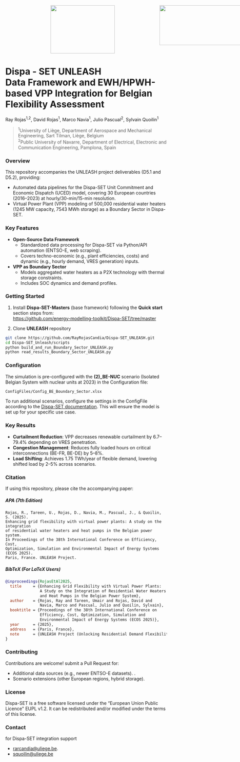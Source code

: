 <div style="display: flex; justify-content: flex-start; padding-left: 50px;">
  &nbsp;&nbsp;&nbsp;&nbsp;&nbsp;&nbsp;&nbsp;&nbsp;&nbsp;&nbsp;&nbsp;&nbsp;&nbsp;&nbsp;&nbsp;&nbsp;&nbsp;&nbsp;&nbsp;&nbsp;&nbsp;&nbsp;&nbsp;
  <img src="https://github.com/user-attachments/assets/7e6106c2-eeef-4ce7-a9ff-707f6499c704" width="200" height="150" style="margin-right: 50px;">
  &nbsp;&nbsp;&nbsp;&nbsp;&nbsp;&nbsp;&nbsp;&nbsp;&nbsp;&nbsp;&nbsp;&nbsp;&nbsp;&nbsp;&nbsp;&nbsp;&nbsp;&nbsp;&nbsp;&nbsp;&nbsp;&nbsp;&nbsp;
  <img src="https://github.com/user-attachments/assets/a8d1c34a-f5c1-4ab9-99c3-0d965ab5a676" width="310" height="124">
</div>

<h1>
  Dispa - SET UNLEASH
  <br>
  Data Framework and EWH/HPWH-based VPP Integration for Belgian Flexibility Assessment
</h1>

Ray Rojas<sup>1,2</sup>, David Rojas<sup>1</sup>, Marco Navia<sup>1</sup>, Julio Pascual<sup>2</sup>, Sylvain Quoilin<sup>1</sup>
<br>
> <sup>1</sup>University of Liège, Department of Aerospace and Mechanical Engineering, Sart Tilman, Liège, Belgium
> <br>
> <sup>2</sup>Public University of Navarre, Department of Electrical, Electronic and Communication Engineering, Pamplona, Spain

### Overview 

This repository accompanies the UNLEASH project deliverables (D5.1 and D5.2), providing:
- Automated data pipelines for the Dispa-SET Unit Commitment and Economic Dispatch (UCED) model, covering 30 European countries (2016–2023) at hourly/30-min/15-min resolution.
- Virtual Power Plant (VPP) modeling of 500,000 residential water heaters (1245 MW capacity, 7543 MWh storage) as a Boundary Sector in Dispa-SET.

### Key Features  
- **Open-Source Data Framework**  
  - Standardized data processing for Dispa-SET via Python/API automation (ENTSO-E, web scraping).  
  - Covers techno-economic (e.g., plant efficiencies, costs) and dynamic (e.g., hourly demand, VRES generation) inputs.  
- **VPP as Boundary Sector**  
  - Models aggregated water heaters as a P2X technology with thermal storage constraints.  
  - Includes SOC dynamics and demand profiles.
 
### Getting Started
1. Install **Dispa-SET-Masters** (base framework) following the **Quick start** section steps from:<br>
https://github.com/energy-modelling-toolkit/Dispa-SET/tree/master

2. Clone **UNLEASH** repository
```bash
git clone https://github.com/RayRojasCandia/Dispa-SET_UNLEASH.git
cd Dispa-SET_Unleash/scripts
python build_and_run_Boundary_Sector_UNLEASH.py
python read_results_Boundary_Sector_UNLEASH.py
```

### Configuration  
The simulation is pre-configured with the **(2)_BE-NUC** scenario (Isolated Belgian System with nuclear units at 2023) in the Configuration file:  
```bash
ConfigFiles/Config_BE_Boundary_Sector.xlsx
```
To run additional scenarios, configure the settings in the ConfigFile according to the [Dispa-SET documentation](https://www.dispaset.eu/en/latest/implementation.html). This will ensure the model is set up for your specific use case.

### Key Results  
- **Curtailment Reduction**: VPP decreases renewable curtailment by 6.7–79.4% depending on VRES penetration.  
- **Congestion Management**: Reduces fully loaded hours on critical interconnections (BE-FR, BE-DE) by 5–8%.  
- **Load Shifting**: Achieves 1.75 TWh/year of flexible demand, lowering shifted load by 2–5% across scenarios.  

### Citation  
If using this repository, please cite the accompanying paper:

##### APA (7th Edition)  
```plaintext
Rojas, R., Tareen, U., Rojas, D., Navia, M., Pascual, J., & Quoilin, S. (2025). 
Enhancing grid flexibility with virtual power plants: A study on the integration 
of residential water heaters and heat pumps in the Belgian power system. 
In Proceedings of the 38th International Conference on Efficiency, Cost, 
Optimization, Simulation and Environmental Impact of Energy Systems (ECOS 2025). 
Paris, France. UNLEASH Project.
```

##### BibTeX (For LaTeX Users)  
```bibtex
@inproceedings{RojasEtAl2025,
  title     = {Enhancing Grid Flexibility with Virtual Power Plants: 
               A Study on the Integration of Residential Water Heaters 
               and Heat Pumps in the Belgian Power System},
  author    = {Rojas, Ray and Tareen, Umair and Rojas, David and 
               Navia, Marco and Pascual, Julio and Quoilin, Sylvain},
  booktitle = {Proceedings of the 38th International Conference on 
               Efficiency, Cost, Optimization, Simulation and 
               Environmental Impact of Energy Systems (ECOS 2025)},
  year      = {2025},
  address   = {Paris, France},
  note      = {UNLEASH Project (Unlocking Residential Demand Flexibility)}
}
```  

### Contributing  
Contributions are welcome! submit a Pull Request for:  
- Additional data sources (e.g., newer ENTSO-E datasets).  .  
- Scenario extensions (other European regions, hybrid storage).  

### License  
Dispa-SET is a free software licensed under the “European Union Public Licence" EUPL v1.2. It can be redistributed and/or modified under the terms of this license.  

### Contact
for Dispa-SET integration support
- [rarcandia@uliege.be](mailto:rarcandia@uliege.be).
- [squoilin@uliege.be](mailto:squoilin@uliege.be) 
